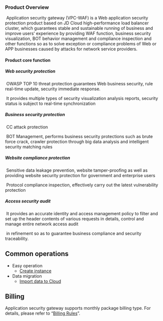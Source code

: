 ### Product Overview 

​	Application security gateway (VPC-WAF) is a Web application security protection product based on JD Cloud high-performance load balancer cluster, which guarantees stable and sustainable running of business and improve users’ experience by providing WAF function, business security visualization, BOT behavior management and compliance inspection and other functions so as to solve exception or compliance problems of Web or APP businesses caused by attacks for network service providers.

#### Product core function

##### **Web security protection**

​        OWASP TOP 10 threat protection guarantees Web business security, rule real-time update, security immediate response.

​        It provides multiple types of security visualization analysis reports, security status is subject to real-time synchronization

##### Business security protection

​        CC attack protection

​        BOT Management, performs business security protections such as brute force crack, crawler protection through big data analysis and intelligent security matching rules

##### Website compliance protection

​        Sensitive data leakage prevention, website tamper-proofing as well as providing website security protection for government and enterprise users

​        Protocol compliance inspection, effectively carry out the latest vulnerability protection

#####  Access security audit

​        It provides an accurate identity and access management policy to filter and set up the header contents of various requests in details, control and manage entire network access audit

​        in refinement so as to guarantee business compliance and security traceability.

## Common operations

- Easy operation
  - [Create instance](../Getting-Started/Create-Instance.md)
- Data migration
  - [Import data to Cloud](../Getting-Started/Import-Data.md)

## Billing

Application security gateway supports monthly package billing type. For details, please refer to “[Billing Rules](../Pricing/Billing-Overview.md)”.

 